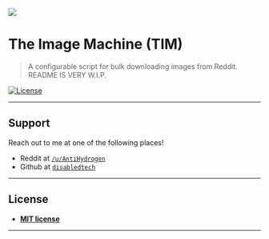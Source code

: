 
<a href="http://g.recordit.co/8YdhCnnJU9.gif"><img src="http://g.recordit.co/8YdhCnnJU9.gif"></a>

<!-- (https://avatars1.githubusercontent.com/u/4284691?v=3&s=200)](http://fvcproductions.com) -->

# The Image Machine (TIM)

> A configurable script for bulk downloading images from Reddit.
> README IS VERY W.I.P.

[![License](http://img.shields.io/:license-mit-blue.svg?style=flat-square)](http://badges.mit-license.org)

---

## Support

Reach out to me at one of the following places!

- Reddit at <a href="https://www.reddit.com/user/AntiHydrogen" target="_blank">`/u/AntiHydrogen`</a>
- Github at <a href="https://github.com/disabledtech" target="_blank">`disabledtech`</a>

---

## License

- **[MIT license](http://opensource.org/licenses/mit-license.php)**

---
